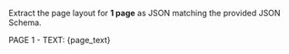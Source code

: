 Extract the page layout for **1 page** as JSON matching the provided JSON Schema.

PAGE 1 - TEXT:
{page_text}
